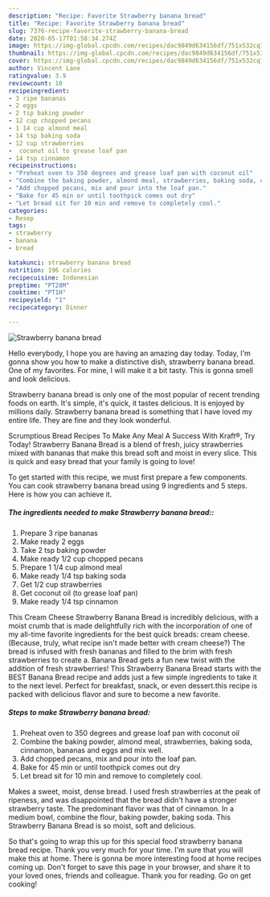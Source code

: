 ```yaml
---
description: "Recipe: Favorite Strawberry banana bread"
title: "Recipe: Favorite Strawberry banana bread"
slug: 7376-recipe-favorite-strawberry-banana-bread
date: 2020-05-17T01:58:34.274Z
image: https://img-global.cpcdn.com/recipes/dac9849d634156df/751x532cq70/strawberry-banana-bread-recipe-main-photo.jpg
thumbnail: https://img-global.cpcdn.com/recipes/dac9849d634156df/751x532cq70/strawberry-banana-bread-recipe-main-photo.jpg
cover: https://img-global.cpcdn.com/recipes/dac9849d634156df/751x532cq70/strawberry-banana-bread-recipe-main-photo.jpg
author: Vincent Lane
ratingvalue: 3.9
reviewcount: 10
recipeingredient:
- 3 ripe bananas
- 2 eggs
- 2 tsp baking powder
- 12 cup chopped pecans
- 1 14 cup almond meal
- 14 tsp baking soda
- 12 cup strawberries
-  coconut oil to grease loaf pan
- 14 tsp cinnamon
recipeinstructions:
- "Preheat oven to 350 degrees and grease loaf pan with coconut oil"
- "Combine the baking powder, almond meal, strawberries, baking soda, cinnamon, bananas and eggs and mix well."
- "Add chopped pecans, mix and pour into the loaf pan."
- "Bake for 45 min or until toothpick comes out dry"
- "Let bread sit for 10 min and remove to completely cool."
categories:
- Resep
tags:
- strawberry
- banana
- bread

katakunci: strawberry banana bread
nutrition: 196 calories
recipecuisine: Indonesian
preptime: "PT28M"
cooktime: "PT1H"
recipeyield: "1"
recipecategory: Dinner

---
```



![Strawberry banana bread](https://img-global.cpcdn.com/recipes/dac9849d634156df/751x532cq70/strawberry-banana-bread-recipe-main-photo.jpg)

Hello everybody, I hope you are having an amazing day today. Today, I'm gonna show you how to make a distinctive dish, strawberry banana bread. One of my favorites. For mine, I will make it a bit tasty. This is gonna smell and look delicious.

Strawberry banana bread is only one of the most popular of recent trending foods on earth. It's simple, it's quick, it tastes delicious. It is enjoyed by millions daily. Strawberry banana bread is something that I have loved my entire life. They are fine and they look wonderful.

Scrumptious Bread Recipes To Make Any Meal A Success With Kraft®, Try Today! Strawberry Banana Bread is a blend of fresh, juicy strawberries mixed with bananas that make this bread soft and moist in every slice. This is quick and easy bread that your family is going to love!


To get started with this recipe, we must first prepare a few components. You can cook strawberry banana bread using 9 ingredients and 5 steps. Here is how you can achieve it.

##### The ingredients needed to make Strawberry banana bread::

1. Prepare 3 ripe bananas
1. Make ready 2 eggs
1. Take 2 tsp baking powder
1. Make ready 1/2 cup chopped pecans
1. Prepare 1 1/4 cup almond meal
1. Make ready 1/4 tsp baking soda
1. Get 1/2 cup strawberries
1. Get  coconut oil (to grease loaf pan)
1. Make ready 1/4 tsp cinnamon


This Cream Cheese Strawberry Banana Bread is incredibly delicious, with a moist crumb that is made delightfully rich with the incorporation of one of my all-time favorite ingredients for the best quick breads: cream cheese. (Because, truly, what recipe isn&#39;t made better with cream cheese?) The bread is infused with fresh bananas and filled to the brim with fresh strawberries to create a. Banana Bread gets a fun new twist with the addition of fresh strawberries! This Strawberry Banana Bread starts with the BEST Banana Bread recipe and adds just a few simple ingredients to take it to the next level. Perfect for breakfast, snack, or even dessert.this recipe is packed with delicious flavor and sure to become a new favorite. 

##### Steps to make Strawberry banana bread:

1. Preheat oven to 350 degrees and grease loaf pan with coconut oil
1. Combine the baking powder, almond meal, strawberries, baking soda, cinnamon, bananas and eggs and mix well.
1. Add chopped pecans, mix and pour into the loaf pan.
1. Bake for 45 min or until toothpick comes out dry
1. Let bread sit for 10 min and remove to completely cool.


Makes a sweet, moist, dense bread. I used fresh strawberries at the peak of ripeness, and was disappointed that the bread didn&#39;t have a stronger strawberry taste. The predominant flavor was that of cinnamon. In a medium bowl, combine the flour, baking powder, baking soda. This Strawberry Banana Bread is so moist, soft and delicious. 

So that's going to wrap this up for this special food strawberry banana bread recipe. Thank you very much for your time. I'm sure that you will make this at home. There is gonna be more interesting food at home recipes coming up. Don't forget to save this page in your browser, and share it to your loved ones, friends and colleague. Thank you for reading. Go on get cooking!
